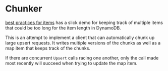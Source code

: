 # Chunker
[best practices for items](https://docs.aws.amazon.com/amazondynamodb/latest/developerguide/GuidelinesForItems.html) has a slick demo for keeping track of multiple items that could be too long for the item length in DynamoDB.

This is an attempt to implement a client that can automatically chunk up large upsert requests.  It writes multiple versions of the chunks as well as a map item that keeps track of the chunks.

If there are concurrent `Upsert` calls racing one another, only the call made most recently will succeed when trying to update the map item.

